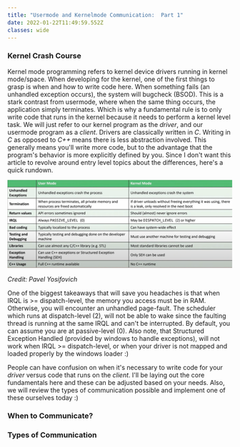 ```yaml
---
title: "Usermode and Kernelmode Communication:  Part 1"
date: 2022-01-22T11:49:59.552Z
classes: wide
---
```

### Kernel Crash Course

Kernel mode programming refers to kernel device drivers running in kernel mode/space. When developing for the kernel, one of the first things to grasp is when and how to write code here. When something fails (an unhandled exception occurs), the system will bugcheck (BSOD). This is a stark contrast from usermode, where when the same thing occurs, the application simply terminates. Which is why a fundamental rule is to only write code that runs in the kernel because it needs to perform a kernel level task. We will just refer to our kernel program as the *driver*, and our usermode program as a *client*. Drivers are classically written in *C*. Writing in *C* as opposed to *C++* means there is less abstraction involved. This generally means you'll write more code, but to the advantage that the program's behavior is more explicitly defined by you. Since I don't want this article to revolve around entry level topics about the differences, here's a quick rundown.

![](/assets/images/kernel_vs_user.png)

*Credit:  Pavel Yosifovich*



One of the biggest takeaways that will save you headaches is that when IRQL is >= dispatch-level, the memory you access must be in RAM.  Otherwise, you will encounter an unhandled page-fault. The scheduler which runs at dispatch-level (2), will not be able to wake since the faulting thread is running at the same IRQL and can't be interrupted. By default, you can assume you are at passive-level (0). Also note, that Structured Exception Handled (provided by windows to handle exceptions), will not work when IRQL >= dispatch-level, or when your driver is not mapped and loaded properly by the windows loader :)

People can have confusion on when it's necessary to write code for your *driver* versus code that runs on the *client*.  I'll be laying out the core fundamentals here and these can be adjusted based on your needs.  Also, we will review the types of communication possible and implement one of these ourselves today :)

### When to Communicate?

### Types of Communication